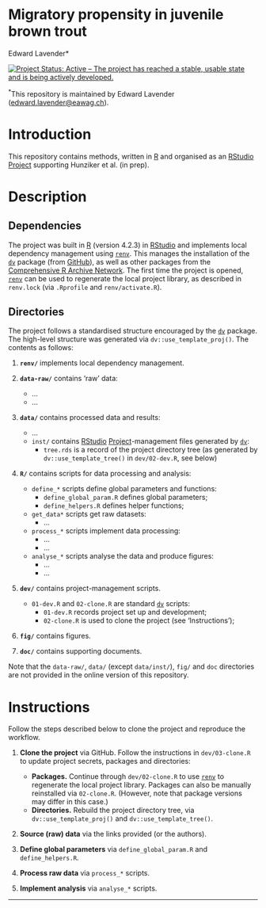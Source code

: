 Migratory propensity in juvenile brown trout
================
Edward Lavender\*

[![Project Status: Active – The project has reached a stable, usable
state and is being actively
developed.](https://www.repostatus.org/badges/latest/active.svg)](https://www.repostatus.org/#active)

<sup>\*</sup>This repository is maintained by Edward Lavender
(<edward.lavender@eawag.ch>).

# Introduction

This repository contains methods, written in
[R](https://www.r-project.org/) and organised as an
[RStudio](https://www.rstudio.com/)
[Project](https://r4ds.had.co.nz/workflow-projects.html) supporting
Hunziker et al. (in prep).

# Description

## Dependencies

The project was built in [R](https://www.r-project.org/) (version 4.2.3)
in [RStudio](https://www.rstudio.com/) and implements local dependency
management using
[`renv`](https://rstudio.github.io/renv/articles/renv.html). This
manages the installation of the
[`dv`](https://github.com/edwardlavender/dv) package (from
[GitHub](https://github.com/)), as well as other packages from the
[Comprehensive R Archive Network](https://cran.r-project.org/). The
first time the project is opened,
[`renv`](https://rstudio.github.io/renv/articles/renv.html) can be used
to regenerate the local project library, as described in `renv.lock`
(via `.Rprofile` and `renv/activate.R`).

## Directories

The project follows a standardised structure encouraged by the
[`dv`](https://github.com/edwardlavender/dv) package. The high-level
structure was generated via `dv::use_template_proj()`. The contents as
follows:

1.  **`renv/`** implements local dependency management.

2.  **`data-raw/`** contains ‘raw’ data:

    - …
    - … <br/>

3.  **`data/`** contains processed data and results:

    - …
    - `inst/` contains [RStudio](https://www.rstudio.com/)
      [Project](https://r4ds.had.co.nz/workflow-projects.html)-management
      files generated by [`dv`](https://github.com/edwardlavender/dv):
      - `tree.rds` is a record of the project directory tree (as
        generated by `dv::use_template_tree()` in `dev/02-dev.R`, see
        below) <br/>

4.  **`R/`** contains scripts for data processing and analysis:

    - `define_*` scripts define global parameters and functions:
      - `define_global_param.R` defines global parameters;
      - `define_helpers.R` defines helper functions;
    - `get_data*` scripts get raw datasets:
      - …
    - `process_*` scripts implement data processing:
      - …
      - …
    - `analyse_*` scripts analyse the data and produce figures:
      - …
      - … <br/>

5.  **`dev/`** contains project-management scripts.

    - `01-dev.R` and `02-clone.R` are standard
      [`dv`](https://github.com/edwardlavender/dv) scripts:
      - `01-dev.R` records project set up and development;
      - `02-clone.R` is used to clone the project (see ‘Instructions’);

6.  **`fig/`** contains figures.

7.  **`doc/`** contains supporting documents.

Note that the `data-raw/`, `data/` (except `data/inst/`), `fig/` and
`doc` directories are not provided in the online version of this
repository.

# Instructions

Follow the steps described below to clone the project and reproduce the
workflow.

1.  **Clone the project** via GitHub. Follow the instructions in
    `dev/03-clone.R` to update project secrets, packages and
    directories:

    - **Packages.** Continue through `dev/02-clone.R` to use
      [`renv`](https://rstudio.github.io/renv/articles/renv.html) to
      regenerate the local project library. Packages can also be
      manually reinstalled via `02-clone.R`. (However, note that package
      versions may differ in this case.)
    - **Directories.** Rebuild the project directory tree, via
      `dv::use_template_proj()` and `dv::use_template_tree()`.

2.  **Source (raw) data** via the links provided (or the authors).

3.  **Define global parameters** via `define_global_param.R` and
    `define_helpers.R`.

4.  **Process raw data** via `process_*` scripts.

5.  **Implement analysis** via `analyse_*` scripts.

------------------------------------------------------------------------
